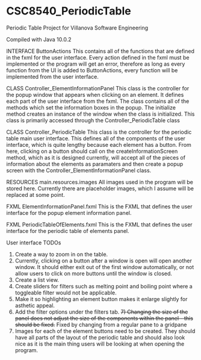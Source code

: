 # CSC8540_PeriodicTable
Periodic Table Project for Villanova Software Engineering

Compiled with Java 10.0.2

INTERFACE ButtonActions
  This contains all of the functions that are defined in the fxml for the user interface. Every action defined in the fxml must be implemented or the program will get an error, therefore as long as every function from the UI is added to ButtonActions, every function will be implemented from the user interface.
  
CLASS Controller_ElementInformationPanel
  This class is the controller for the popup window that appears when clicking on an element. It defines each part of the user interface from the fxml. The class contains all of the methods which set the information boxes in the popup. The initialize method creates an instance of the window when the class is initialized. This class is primarily accessed through the Controller_PeriodicTable class
  
CLASS Controller_PeriodicTable
  This class is the controller for the periodic table main user interface. This defines all of the components of the user interface, which is quite lengthy because each element has a button. From here, clicking on a button should call on the createInformationScreen method, which as it is designed currently, will accept all of the pieces of information about the elements as paramaters and then create a popup screen with the Controller_ElementInformationPanel class.
  
RESOURCES main.resources.images
  All images used in the program will be stored here. Currently there are placeholder images, which I assume will be replaced at some point.
  
FXML ElementInformationPanel.fxml
  This is the FXML that defines the user interface for the popup element information panel.
 
FXML PeriodicTableOfElements.fxml
  This is the FXML that defines the user interface for the periodic table of elements panel.
  

User interface TODOs
  1) Create a way to zoom in on the table.
  2) Currently, clicking on a button after a window is open will open another window. It should either exit out of the first window automatically, or not allow users to click on more buttons until the window is closed.
  3) Create a list view.
  4) Create sliders for filters such as melting point and boiling point where a toggleable filter would not be applicable.
  5) Make it so highlighting an element button makes it enlarge slightly for asthetic appeal.
  6) Add the filter options under the filters tab. 
~~7) Changing the size of the panel does not adjust the size of the components within the panel - this should be fixed.~~
    Fixed by changing from a regular pane to a gridpane 
  8) Images for each of the element buttons need to be created. They should have all parts of the layout of the periodic table and should also look nice as it is the main thing users will be looking at when opening the program.
